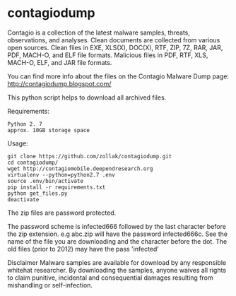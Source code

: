 # contagiodump

Contagio is a collection of the latest malware samples, threats, observations, and analyses. Clean documents are collected from various open sources. Clean files in EXE, XLS(X), DOC(X), RTF, ZIP, 7Z, RAR, JAR, PDF, MACH-O, and ELF file formats. Malicious files in PDF, RTF, XLS, MACH-O, ELF, and JAR file formats.

You can find more info about the files on the Contagio Malware Dump page: http://contagiodump.blogspot.com/

This python script helps to download all archived files.

Requirements:
```
Python 2. 7
approx. 10GB storage space 
```

Usage:
```
git clone https://github.com/zollak/contagiodump.git
cd contagiodump/
wget http://contagiomobile.deependresearch.org
virtualenv --python=python2.7 .env
source .env/bin/activate
pip install -r requirements.txt 
python get_files.py
deactivate
```


The zip files are password protected.

The password scheme is infected666 followed by the last character before the zip extension. e.g abc.zip will have the password infected666c. See the name of the file you are downloading and the character before the dot. The old files (prior to 2012) may have the pass 'infected'

Disclaimer
Malware samples are available for download by any responsible whitehat researcher. By downloading the samples, anyone waives all rights to claim punitive, incidental and consequential damages resulting from mishandling or self-infection.
